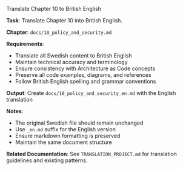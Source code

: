 Translate Chapter 10 to British English

**Task**: Translate Chapter 10 into British English.

**Chapter**: `docs/10_policy_and_security.md`

**Requirements**:
- Translate all Swedish content to British English
- Maintain technical accuracy and terminology
- Ensure consistency with Architecture as Code concepts
- Preserve all code examples, diagrams, and references
- Follow British English spelling and grammar conventions

**Output**: Create `docs/10_policy_and_security_en.md` with the English translation

**Notes**:
- The original Swedish file should remain unchanged
- Use `_en.md` suffix for the English version
- Ensure markdown formatting is preserved
- Maintain the same document structure

**Related Documentation**: See `TRANSLATION_PROJECT.md` for translation guidelines and existing patterns.
